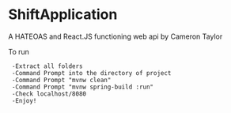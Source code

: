 # ShiftApplication
A HATEOAS and React.JS functioning web api by Cameron Taylor

To run

     -Extract all folders 
     -Command Prompt into the directory of project
     -Command Prompt "mvnw clean"
     -Command Prompt "mvnw spring-build :run"
     -Check localhost/8080
     -Enjoy!
